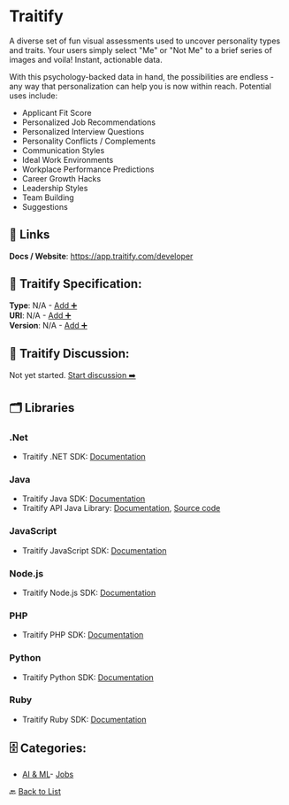 # Traitify

A diverse set of fun visual assessments used to uncover personality types and traits. Your users simply select "Me" or "Not Me" to a brief series of images and voila! Instant, actionable data.

With this psychology-backed data in hand, the possibilities are endless - any way that personalization can help you is now within reach. Potential uses include:
- Applicant Fit Score
- Personalized Job Recommendations
- Personalized Interview Questions
- Personality Conflicts / Complements
- Communication Styles
- Ideal Work Environments
- Workplace Performance Predictions
- Career Growth Hacks
- Leadership Styles
- Team Building 
- Suggestions


##  🔗 Links
**Docs / Website**: https://app.traitify.com/developer

## 🧬 Traitify Specification:
**Type**: N/A - [Add ➕](https://github.com/apis-list/apis-list/edit/main/apis.yaml#L19663)  
**URI**: N/A - [Add ➕](https://github.com/apis-list/apis-list/edit/main/apis.yaml#L19663)  
**Version**: N/A - [Add ➕](https://github.com/apis-list/apis-list/edit/main/apis.yaml#L19663)

## 💬 Traitify Discussion:
Not yet started. [Start discussion ➡️](https://github.com/apis-list/apis-list/discussions/new)

## 🗂️ Libraries
### .Net
- Traitify .NET SDK: [Documentation](https://github.com/traitify/traitify.net)
### Java
- Traitify Java SDK: [Documentation](https://github.com/traitify/traitify-java)
- Traitify API Java Library: [Documentation](https://developer.traitify.com/documentation), [Source code](https://github.com/traitify/traitify-java)
### JavaScript
- Traitify JavaScript SDK: [Documentation](https://github.com/traitify/traitify-js-client)
### Node.js
- Traitify Node.js SDK: [Documentation](https://github.com/traitify/traitify-node)
### PHP
- Traitify PHP SDK: [Documentation](https://github.com/traitify/traitify-php)
### Python
- Traitify Python SDK: [Documentation](https://github.com/traitify/traitify-python2.x)
### Ruby
- Traitify Ruby SDK: [Documentation](https://github.com/traitify/traitify-ruby)


## 🗄️ Categories:
- [AI & ML](https://github.com/apis-list/apis-list#ai--ml-)- [Jobs](https://github.com/apis-list/apis-list#jobs-)

🔙  [Back to List](https://github.com/apis-list/apis-list)
